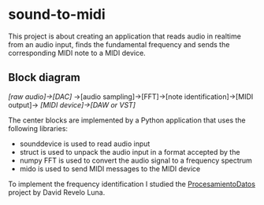 # sound-to-midi
This project is about creating an application that reads audio in realtime from an audio input, finds the fundamental frequency and sends the corresponding MIDI note to a MIDI device.

## Block diagram

*[raw audio]->[DAC]* ->[audio sampling]->[FFT]->[note identification]->[MIDI output]-> *[MIDI device]->[DAW or VST]*

The center blocks are implemented by a Python application that uses the following libraries:
- sounddevice is used to read audio input
- struct      is used to unpack the audio input in a format accepted by the
- numpy FFT   is used to convert the audio signal to a frequency spectrum
- mido        is used to send MIDI messages to the MIDI device

To implement the frequency identification I studied the [ProcesamientoDatos](https://github.com/DavidReveloLuna/ProcesamientoDatos) project by David Revelo Luna.
